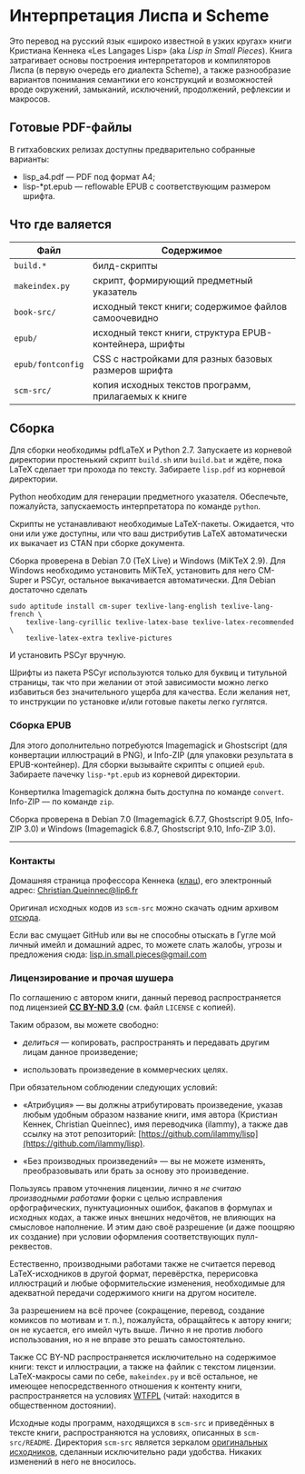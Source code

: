 Интерпретация Лиспа и Scheme
============================

Это перевод на русский язык «широко известной в узких кругах» книги Кристиана Кеннека «Les Langages Lisp» (aka _Lisp in Small Pieces_). Книга затрагивает основы построения интерпретаторов и компиляторов Лиспа (в первую очередь его диалекта Scheme), а также разнообразие вариантов понимания семантики его конструкций и возможностей вроде окружений, замыканий, исключений, продолжений, рефлексии и макросов.


Готовые PDF-файлы
-----------------

В гитхабовских релизах доступны предварительно собранные варианты:
  * lisp_a4.pdf — PDF под формат A4;
  * lisp-*pt.epub — reflowable EPUB с соответствующим размером шрифта.


Что где валяется
----------------

| Файл              | Содержимое                                              |
|-------------------|---------------------------------------------------------|
| `build.*`         | билд-скрипты                                            |
| `makeindex.py`    | скрипт, формирующий предметный указатель                |
| `book-src/`       | исходный текст книги; содержимое файлов самоочевидно    |
| `epub/`           | исходный текст книги, структура EPUB-контейнера, шрифты |
| `epub/fontconfig` | CSS с настройками для разных базовых размеров шрифта    |
| `scm-src/`        | копия исходных текстов программ, прилагаемых к книге    |


Сборка
------

Для сборки необходимы pdfLaTeX и Python 2.7. Запускаете из корневой директории простенький скрипт `build.sh` или `build.bat` и ждёте, пока LaTeX сделает три прохода по тексту. Забираете `lisp.pdf` из корневой директории.

Python необходим для генерации предметного указателя. Обеспечьте, пожалуйста, запускаемость интерпретатора по команде `python`.

Скрипты не устанавливают необходимые LaTeX-пакеты. Ожидается, что они или уже доступны, или что ваш дистрибутив LaTeX автоматически их выкачает из CTAN при сборке документа.

Сборка проверена в Debian 7.0 (TeX Live) и Windows (MiKTeX 2.9). Для Windows необходимо установить MiKTeX, установить для него CM-Super и PSCyr, остальное выкачивается автоматически. Для Debian достаточно сделать

    sudo aptitude install cm-super texlive-lang-english texlive-lang-french \
        texlive-lang-cyrillic texlive-latex-base texlive-latex-recommended  \
        texlive-latex-extra texlive-pictures

И установить PSCyr вручную.

Шрифты из пакета PSCyr используются только для буквиц и титульной страницы, так что при желании от этой зависимости можно легко избавиться без значительного ущерба для качества. Если желания нет, то инструкции по установке и/или готовые пакеты легко гуглятся.

### Сборка EPUB

Для этого дополнительно потребуются Imagemagick и Ghostscript (для конвертации иллюстраций в PNG), и Info-ZIP (для упаковки результата в EPUB-контейнер). Для сборки вызывайте скрипты с опцией `epub`. Забираете пачечку `lisp-*pt.epub` из корневой директории.

Конвертилка Imagemagick должна быть доступна по команде `convert`. Info-ZIP — по команде `zip`.

Сборка проверена в Debian 7.0 (Imagemagick 6.7.7, Ghostscript 9.05, Info-ZIP 3.0) и Windows (Imagemagick 6.8.7, Ghostscript 9.10, Info-ZIP 3.0).


----


### Контакты

Домашняя страница профессора Кеннека ([клац](http://pagesperso-systeme.lip6.fr/Christian.Queinnec/WWW/Queinnec.html)), его электронный адрес: [Christian.Queinnec@lip6.fr](mailto:Christian.Queinnec@lip6.fr)

Оригинал исходных кодов из `scm-src` можно скачать одним архивом [отсюда](http://pagesperso-systeme.lip6.fr/Christian.Queinnec/Books/LiSP-2ndEdition-2006Dec11.tgz).

Если вас смущает GitHub или вы не способны отыскать в Гугле мой личный имейл и домашний адрес, то можете слать жалобы, угрозы и предложения сюда: [lisp.in.small.pieces@gmail.com](mailto:lisp.in.small.pieces@gmail.com)


### Лицензирование и прочая шушера

По соглашению с автором книги, данный перевод распространяется под лицензией [**CC BY-ND 3.0**](http://creativecommons.org/licenses/by-nd/3.0) (см. файл `LICENSE` с копией).

Таким образом, вы можете свободно:

  * *делиться* — копировать, распространять и передавать другим лицам данное произведение;

  * использовать произведение в коммерческих целях.

При обязательном соблюдении следующих условий:

  * «Атрибуция» — вы должны атрибутировать произведение, указав любым удобным образом название книги, имя автора (Кристиан Кеннек, Christian Queinnec), имя переводчика (ilammy), а также дав ссылку на этот репозиторий: [https://github.com/ilammy/lisp](https://github.com/ilammy/lisp).

  * «Без производных произведений» — вы не можете изменять, преобразовывать или брать за основу это произведение.

Пользуясь правом уточнения лицензии, лично я *не считаю производными работами* форки с целью исправления орфографических, пунктуационных ошибок, факапов в формулах и исходных кодах, а также иных внешних недочётов, не влияющих на смысловое наполнение. И этим даю своё разрешение (и даже поощряю их создание) при условии оформления соответствующих пулл-реквестов.

Естественно, производными работами также не считается перевод LaTeX-исходников в другой формат, перевёрстка, перерисовка иллюстраций и любые оформительские изменения, необходимые для адекватной передачи содержимого книги на другом носителе.

За разрешением на всё прочее (сокращение, перевод, создание комиксов по мотивам и т. п.), пожалуйста, обращайтесь к автору книги; он не кусается, его имейл чуть выше. Лично я не против любого использования, но я не вправе это решать самостоятельно.

Также CC BY-ND распространяется исключительно на содержимое книги: текст и иллюстрации, а также на файлик с текстом лицензии. LaTeX-макросы сами по себе, `makeindex.py` и всё остальное, не имеющее непосредственного отношения к контенту книги, распространяется на условиях [WTFPL](http://www.wtfpl.net/) (читай: находится в общественном достоянии).

Исходные коды программ, находящихся в `scm-src` и приведённых в тексте книги, распространяются на условиях, описанных в `scm-src/README`. Директория `scm-src` является зеркалом [оригинальных исходников](http://pagesperso-systeme.lip6.fr/Christian.Queinnec/Books/LiSP-2ndEdition-2006Dec11.tgz), сделанныи исключительно ради удобства. Никаких изменений в него не вносилось.
